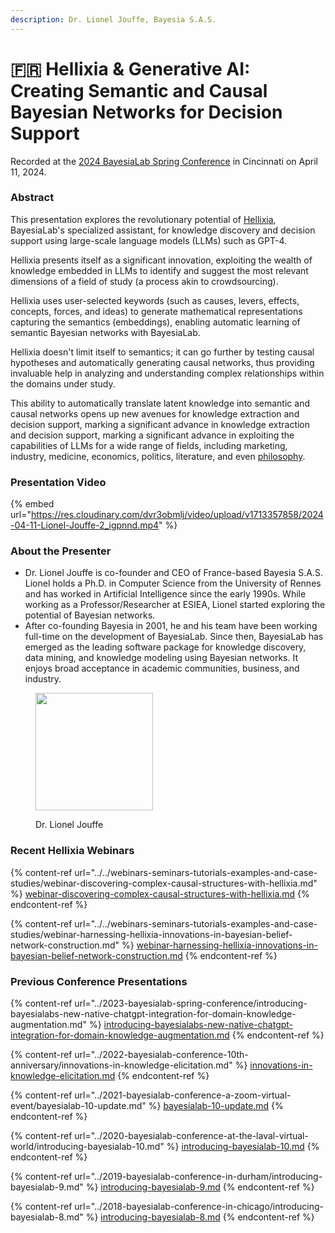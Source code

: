 ```yaml
---
description: Dr. Lionel Jouffe, Bayesia S.A.S.
---
```


# 🇫🇷 Hellixia & Generative AI: Creating Semantic and Causal Bayesian Networks for Decision Support

Recorded at the [2024 BayesiaLab Spring Conference](./) in Cincinnati on April 11, 2024.

### Abstract

This presentation explores the revolutionary potential of [Hellixia](../../user-guide/main-menu/hellixia.md), BayesiaLab's specialized assistant, for knowledge discovery and decision support using large-scale language models (LLMs) such as GPT-4.&#x20;

Hellixia presents itself as a significant innovation, exploiting the wealth of knowledge embedded in LLMs to identify and suggest the most relevant dimensions of a field of study (a process akin to crowdsourcing).&#x20;

Hellixia uses user-selected keywords (such as causes, levers, effects, concepts, forces, and ideas) to generate mathematical representations capturing the semantics (embeddings), enabling automatic learning of semantic Bayesian networks with BayesiaLab.

Hellixia doesn't limit itself to semantics; it can go further by testing causal hypotheses and automatically generating causal networks, thus providing invaluable help in analyzing and understanding complex relationships within the domains under study.&#x20;

This ability to automatically translate latent knowledge into semantic and causal networks opens up new avenues for knowledge extraction and decision support, marking a significant advance in knowledge extraction and decision support, marking a significant advance in exploiting the capabilities of LLMs for a wide range of fields, including marketing, industry, medicine, economics, politics, literature, and even [philosophy](../../hellixia-user-guide/examples/philosophy/).

### Presentation Video

{% embed url="https://res.cloudinary.com/dvr3obmlj/video/upload/v1713357858/2024-04-11-Lionel-Jouffe-2_igpnnd.mp4" %}

### About the Presenter

* Dr. Lionel Jouffe is co-founder and CEO of France-based Bayesia S.A.S. Lionel holds a Ph.D. in Computer Science from the University of Rennes and has worked in Artificial Intelligence since the early 1990s. While working as a Professor/Researcher at ESIEA, Lionel started exploring the potential of Bayesian networks.
* After co-founding Bayesia in 2001, he and his team have been working full-time on the development of BayesiaLab. Since then, BayesiaLab has emerged as the leading software package for knowledge discovery, data mining, and knowledge modeling using Bayesian networks. It enjoys broad acceptance in academic communities, business, and industry.

<figure><img src="https://res.cloudinary.com/dvr3obmlj/image/upload/v1710353058/PhotoLionel_bnmsdw.webp" alt="" width="188"><figcaption><p>Dr. Lionel Jouffe</p></figcaption></figure>

### Recent Hellixia Webinars

{% content-ref url="../../webinars-seminars-tutorials-examples-and-case-studies/webinar-discovering-complex-causal-structures-with-hellixia.md" %}
[webinar-discovering-complex-causal-structures-with-hellixia.md](../../webinars-seminars-tutorials-examples-and-case-studies/webinar-discovering-complex-causal-structures-with-hellixia.md)
{% endcontent-ref %}

{% content-ref url="../../webinars-seminars-tutorials-examples-and-case-studies/webinar-harnessing-hellixia-innovations-in-bayesian-belief-network-construction.md" %}
[webinar-harnessing-hellixia-innovations-in-bayesian-belief-network-construction.md](../../webinars-seminars-tutorials-examples-and-case-studies/webinar-harnessing-hellixia-innovations-in-bayesian-belief-network-construction.md)
{% endcontent-ref %}

### Previous Conference Presentations

{% content-ref url="../2023-bayesialab-spring-conference/introducing-bayesialabs-new-native-chatgpt-integration-for-domain-knowledge-augmentation.md" %}
[introducing-bayesialabs-new-native-chatgpt-integration-for-domain-knowledge-augmentation.md](../2023-bayesialab-spring-conference/introducing-bayesialabs-new-native-chatgpt-integration-for-domain-knowledge-augmentation.md)
{% endcontent-ref %}

{% content-ref url="../2022-bayesialab-conference-10th-anniversary/innovations-in-knowledge-elicitation.md" %}
[innovations-in-knowledge-elicitation.md](../2022-bayesialab-conference-10th-anniversary/innovations-in-knowledge-elicitation.md)
{% endcontent-ref %}

{% content-ref url="../2021-bayesialab-conference-a-zoom-virtual-event/bayesialab-10-update.md" %}
[bayesialab-10-update.md](../2021-bayesialab-conference-a-zoom-virtual-event/bayesialab-10-update.md)
{% endcontent-ref %}

{% content-ref url="../2020-bayesialab-conference-at-the-laval-virtual-world/introducing-bayesialab-10.md" %}
[introducing-bayesialab-10.md](../2020-bayesialab-conference-at-the-laval-virtual-world/introducing-bayesialab-10.md)
{% endcontent-ref %}

{% content-ref url="../2019-bayesialab-conference-in-durham/introducing-bayesialab-9.md" %}
[introducing-bayesialab-9.md](../2019-bayesialab-conference-in-durham/introducing-bayesialab-9.md)
{% endcontent-ref %}

{% content-ref url="../2018-bayesialab-conference-in-chicago/introducing-bayesialab-8.md" %}
[introducing-bayesialab-8.md](../2018-bayesialab-conference-in-chicago/introducing-bayesialab-8.md)
{% endcontent-ref %}

